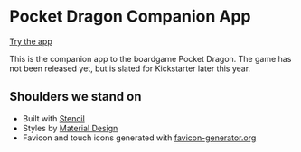 # Pocket Dragon Companion App

[Try the app](https://playtest-hq.github.io/pocketdragon/)

This is the companion app to the boardgame Pocket Dragon. The game has not been released yet, but is slated for Kickstarter later this year.

## Shoulders we stand on

- Built with [Stencil](https://stenciljs.com/)
- Styles by [Material Design](https://material.io/)
- Favicon and touch icons generated with [favicon-generator.org](https://www.favicon-generator.org/)
